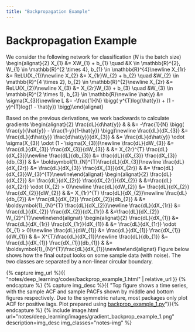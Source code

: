```yaml
---
title: "Backpropagation Example"
---
```


# Backpropagation Example

We consider the following network for classification ($N$ is the batch size)
\begin{alignat}{2}
    X_{1} &= XW_{1} + b_{1} \quad &X \in \mathbb{R}^{2}, W_{1} \in \mathbb{R}^{2 \times 4}, b_{1} \in \mathbb{R}^{4}\newline
    X_{1r} &= ReLU(X_{1})\newline
    X_{2} &= X_{1r}W_{2} + b_{2} \quad &W_{2} \in \mathbb{R}^{4 \times 2}, b_{2} \in \mathbb{R}^{2}\newline
    X_{2r} &= ReLU(X_{2})\newline
    X_{3} &= X_{2r}W_{3} + b_{3} \quad &W_{3} \in \mathbb{R}^{2 \times 1}, b_{3} \in \mathbb{R}\newline
    \hat{y} &= \sigma(X_{3})\newline
    L &= -\frac{1}{N} \bigg( y^{T}log(\hat{y}) + (1 - y)^{T}log(1 - \hat{y}) \bigg)\end{alignat}

Based on the previous derivations, we work backwards to calculate gradients
\begin{alignat}{2}
    \frac{dL}{d\hat{y}} & & &= -\frac{1}{N} \bigg( \frac{y}{\hat{y}} - \frac{1-y}{1-\hat{y}} \bigg)\newline
    \frac{dL}{dX_{3}} &= \frac{dL}{d\hat{y}} \frac{d\hat{y}}{dX_{3}}
    & &= \frac{dL}{d\hat{y}} \odot \sigma(X_{3}) \odot (1 - \sigma(X_{3}))\newline
    \frac{dL}{dW_{3}} &= \frac{dL}{dX_{3}} \frac{dX_{3}}{dW_{3}} & &= X_{2r}^{T} \frac{dL}{dX_{3}}\newline
    \frac{dL}{db_{3}} &= \frac{dL}{dX_{3}} \frac{dX_{3}}{db_{3}} & &= \boldsymbol{1}\_{N}^{T}\frac{dL}{dX_{3}}\newline
    \frac{dL}{dX_{2r}} &= \frac{dL}{dX_{3}} \frac{dX_{3}}{dX_{2r}} & &= \frac{dL}{dX_{3}}W_{3}^{T}\newline\end{alignat}
\begin{alignat}{2}
    \frac{dL}{dX_{2}} &= \frac{dL}{dX_{2r}} \frac{dX_{2r}}{dX_{2}} & &=\frac{dL}{dX_{2r}} \odot (X_{2} > 0)\newline
    \frac{dL}{dW_{2}} &= \frac{dL}{dX_{2}} \frac{dX_{2}}{dW_{2}} & &= X_{1r}^{T} \frac{dL}{dX_{2}}\newline
    \frac{dL}{db_{2}} &= \frac{dL}{dX_{2}} \frac{dX_{2}}{db_{2}} & &= \boldsymbol{1}\_{N}^{T} \frac{dL}{dX_{2}}\newline
    \frac{dL}{dX_{1r}} &= \frac{dL}{dX_{2}} \frac{dX_{2}}{dX_{1r}} & &=\frac{dL}{dX_{2}} W_{2}^{T}\newline\end{alignat}
\begin{alignat}{2}
    \frac{dL}{dX_{1}} &= \frac{dL}{dX_{1r}} \frac{dX_{1r}}{dX_{1}} & &= \frac{dL}{dX_{1r}} \odot (X_{1} > 0)\newline
    \frac{dL}{dW_{1}} &= \frac{dL}{dX_{1}} \frac{dX_{1}}{dW_{1}} & &= X^{T}\frac{dL}{dX_{1}}\newline
    \frac{dL}{db_{1}} &= \frac{dL}{dX_{1}} \frac{dX_{1}}{db_{1}} & &= \boldsymbol{1}\_{N}^{T}\frac{dL}{dX_{1}}\newline\end{alignat}
Figure below shows how the final output looks on some sample data (with noise). The two classes are separated by a non-linear circular boundary.

{% capture img_url %}{{ "notes/deep_learning/codes/backprop_example_1.html" | relative_url }} {% endcapture %}
{% capture img_desc %}{{ "Top figure shows a time series, with the sample ACF and sample PACFs shown by middle and bottom figures respectively. Due to the symmetric nature, most packages only plot ACF for positive lags. Plot prepared using <a href='" | append: img_url | append: "'>backprop_example_1.py</a>"}}{% endcapture %}
{% include image.html url="notes/deep_learning/images/gradient_backprop_example_1.png" description=img_desc img_classes="notes-img" %}
